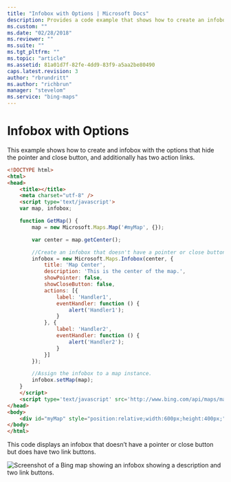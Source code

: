 ```yaml
---
title: "Infobox with Options | Microsoft Docs"
description: Provides a code example that shows how to create an infobox with options to hide the pointer and the close button.
ms.custom: ""
ms.date: "02/28/2018"
ms.reviewer: ""
ms.suite: ""
ms.tgt_pltfrm: ""
ms.topic: "article"
ms.assetid: 81a01d7f-82fe-4dd9-83f9-a5aa2be80490
caps.latest.revision: 3
author: "rbrundritt"
ms.author: "richbrun"
manager: "stevelom"
ms.service: "bing-maps"
---
```


# Infobox with Options

This example shows how to create and infobox with the options that hide the pointer and close button, and additionally has two action links.

```html
<!DOCTYPE html>
<html>
<head>
    <title></title>
    <meta charset="utf-8" />
	<script type='text/javascript'>
    var map, infobox;

    function GetMap() {
        map = new Microsoft.Maps.Map('#myMap', {});

        var center = map.getCenter();

        //Create an infobox that doesn't have a pointer or close button.
        infobox = new Microsoft.Maps.Infobox(center, {
            title: 'Map Center',
            description: 'This is the center of the map.',
            showPointer: false, 
            showCloseButton: false,
            actions: [{
                label: 'Handler1',
                eventHandler: function () {
                    alert('Handler1');
                }
            }, {
                label: 'Handler2',
                eventHandler: function () {
                    alert('Handler2');
                }
            }]
        });

        //Assign the infobox to a map instance.
        infobox.setMap(map);
    }
    </script>
    <script type='text/javascript' src='http://www.bing.com/api/maps/mapcontrol?callback=GetMap&key=[YOUR_BING_MAPS_KEY]' async defer></script>
</head>
<body>
    <div id="myMap" style="position:relative;width:600px;height:400px;"></div>
</body>
</html>
```

This code displays an infobox that doesn’t have a pointer or close button but does have two link buttons. 

![Screenshot of a Bing map showing an infobox showing a description and two link buttons.](../../media/bmv8-infoboxoptionsexample2.png)